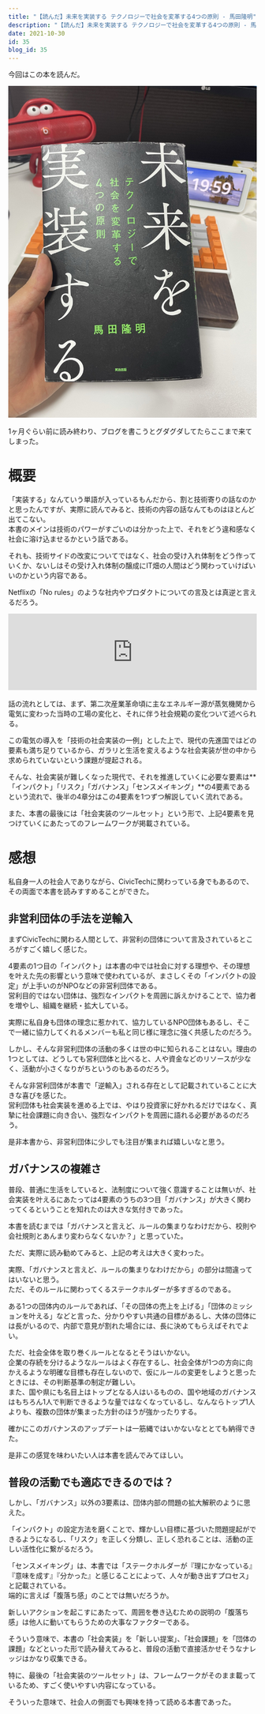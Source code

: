 ```yaml
---
title: "【読んだ】未来を実装する テクノロジーで社会を変革する4つの原則 - 馬田隆明"
description: "【読んだ】未来を実装する テクノロジーで社会を変革する4つの原則 - 馬田隆明"
date: 2021-10-30
id: 35
blog_id: 35
---
```


今回はこの本を読んだ。

![book](./book.jpeg)

1ヶ月ぐらい前に読み終わり、ブログを書こうとグダグダしてたらここまで来てしまった。  

# 概要
「実装する」なんていう単語が入っているもんだから、割と技術寄りの話なのかと思ったんですが、実際に読んでみると、技術の内容の話なんてものはほとんど出てこない。  
本書のメインは技術のパワーがすごいのは分かった上で、それをどう違和感なく社会に溶け込ませるかという話である。

それも、技術サイドの改変についてではなく、社会の受け入れ体制をどう作っていくか、ないしはその受け入れ体制の醸成にIT畑の人間はどう関わっていけばいいのかという内容である。

Netflixの「No rules」のような社内やプロダクトについての言及とは真逆と言えるだろう。

<iframe 
  class="hatenablogcard" 
  style="width:100%;height:155px;max-width:680px;"
  src="https://hatenablog-parts.com/embed?url=https://www.amazon.co.jp/gp/product/4532323673/" 
  width="300" height="150" frameborder="0" scrolling="no">
</iframe>

話の流れとしては、まず、第二次産業革命頃に主なエネルギー源が蒸気機関から電気に変わった当時の工場の変化と、それに伴う社会規範の変化ついて述べられる。

この電気の導入を「技術の社会実装の一例」とした上で、現代の先進国ではどの要素も満ち足りているから、ガラリと生活を変えるような社会実装が世の中から求められていないという課題が提起される。

そんな、社会実装が難しくなった現代で、それを推進していくに必要な要素は**「インパクト」「リスク」「ガバナンス」「センスメイキング」**の4要素であるという流れで、後半の4章分はこの4要素を1つずつ解説していく流れである。

また、本書の最後には「社会実装のツールセット」という形で、上記4要素を見つけていくにあたってのフレームワークが掲載されている。

# 感想
私自身一人の社会人でありながら、CivicTechに関わっている身でもあるので、その両面で本書を読みすすめることができた。

## 非営利団体の手法を逆輸入
まずCivicTechに関わる人間として、非営利の団体について言及されているところがすごく嬉しく感じた。

4要素の1つ目の「インパクト」は本書の中では社会に対する理想や、その理想を叶えた先の影響という意味で使われているが、まさしくその「インパクトの設定」が上手いのがNPOなどの非営利団体である。  
営利目的ではない団体は、強烈なインパクトを周囲に訴えかけることで、協力者を増やし、組織を継続・拡大している。

実際に私自身も団体の理念に惹かれて、協力しているNPO団体もあるし、そこで一緒に協力してくれるメンバーも私と同じ様に理念に強く共感したのだろう。

しかし、そんな非営利団体の活動の多くは世の中に知られることはない。理由の1つとしては、どうしても営利団体と比べると、人や資金などのリソースが少なく、活動が小さくなりがちというのもあるのだろう。

そんな非営利団体が本書で「逆輸入」される存在として記載されていることに大きな喜びを感じた。  
営利団体も社会実装を進める上では、やはり投資家に好かれるだけではなく、真摯に社会課題に向き合い、強烈なインパクトを周囲に語れる必要があるのだろう。

是非本書から、非営利団体に少しでも注目が集まれば嬉しいなと思う。

## ガバナンスの複雑さ
普段、普通に生活をしていると、法制度について強く意識することは無いが、社会実装を叶えるにあたっては4要素のうちの3つ目「ガバナンス」が大きく関わってくるということを知れたのは大きな気付きであった。

本書を読むまでは「ガバナンスと言えど、ルールの集まりなわけだから、校則や会社規則とあんまり変わらなくないか？」と思っていた。

ただ、実際に読み勧めてみると、上記の考えは大きく変わった。

実際、「ガバナンスと言えど、ルールの集まりなわけだから」の部分は間違ってはいないと思う。  
ただ、そのルールに関わってくるステークホルダーが多すぎるのである。

ある1つの団体内のルールであれば、「その団体の売上を上げる」「団体のミッションを叶える」などと言った、分かりやすい共通の目標があるし、大体の団体には長がいるので、内部で意見が割れた場合には、長に決めてもらえばそれでよい。

ただ、社会全体を取り巻くルールとなるとそうはいかない。  
企業の存続を分けるようなルールはよく存在するし、社会全体が1つの方向に向かえるような明確な目標も存在しないので、仮にルールの変更をしようと思ったときには、その判断基準の制定が難しい。  
また、国や県にも名目上はトップとなる人はいるものの、国や地域のガバナンスはもちろん1人で判断できるような量ではなくなっているし、なんならトップ1人よりも、複数の団体が集まった方針のほうが強かったりする。

確かにこのガバナンスのアップデートは一筋縄ではいかないなととても納得できた。

是非この感覚を味わいたい人は本書を読んでみてほしい。

## 普段の活動でも適応できるのでは？
しかし、「ガバナンス」以外の3要素は、団体内部の問題の拡大解釈のように思えた。

「インパクト」の設定方法を磨くことで、輝かしい目標に基づいた問題提起ができるようになるし、「リスク」を正しく分類し、正しく恐れることは、活動の正しい活性化に繋がるだろう。

「センスメイキング」は、本書では「ステークホルダーが『理にかなっている』『意味を成す』『分かった』と感じることによって、人々が動き出すプロセス」と記載されている。  
端的に言えば「腹落ち感」のことでは無いだろうか。

新しいアクションを起こすにあたって、周囲を巻き込むための説明の「腹落ち感」は他人に動いてもらうための大事なファクターである。

そういう意味で、本書の「社会実装」を「新しい提案」、「社会課題」を「団体の課題」などといった形で読み替えてみると、普段の活動で直接活かせそうなナレッジはかなり収集できる。

特に、最後の「社会実装のツールセット」は、フレームワークがそのまま載っているため、すごく使いやすい内容になっている。

そういった意味で、社会人の側面でも興味を持って読める本書であった。